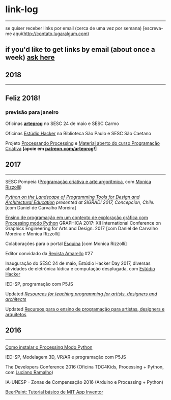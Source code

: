 <script src="https://cdnjs.cloudflare.com/ajax/libs/p5.js/0.5.16/p5.js"></script>

<script src="https://cdnjs.cloudflare.com/ajax/libs/p5.js/0.5.16/addons/p5.dom.js"></script>

<script src="https://villares.github.io/link-log/sketch.js"></script>

# link-log
----
se quiser receber links por email (cerca de uma vez por semana) [escreva-me aqui(http://contato.lugaralgum.com)

if you'd like to get links by email (about once a week) [ask here](http://contato.lugaralgum.com) 
----

## 2018

---

## Feliz 2018!

### previsão para janeiro

Oficinas [**arteprog**](http://arteprog.space) no SESC 24 de maio e SESC Carmo 

Oficinas [Estúdio Hacker](http://estudiohacker.io) na Biblioteca São Paulo e SESC São Caetano

Projeto [Processando Processing](http://arteprog.space/Processando-Processing) e [Material aberto do curso Programação Criativa](http://arteprog.space/programacao-criativa) **[apoie em [patreon.com/arteprog](https://patreon.com/arteprog)!]**


## 2017
---

SESC Pompeia ([Programação criativa e arte argorítmica](http://arteprog.space/programacao-criativa), com [Monica Rizzolli](https://github.com/monicarizzolli))

*[Python on the Landscape of Programming Tools for Design and Architectural Education](https://villares.github.io/mestrado/VILLARES_MOREIRA_SIGRADI_2017) presented at SIGRADI 2017, Concepcíon, Chile.* [com Daniel de Carvalho Moreira]

[Ensino de programação em um contexto de exploração gráfica com Processing modo Python](https://villares.github.io/mestrado/VILLARES_MOREIRA_GOMES_GRAPHICA_2017) GRAPHICA 2017: XII International Conference on Graphics Engineering for Arts and Design. 2017 [com Daniel de Carvalho Moreira e Monica Rizzolli]

Colaborações para o portal [Esquina](http://www.esquina.net.br/author/alexandre-vilares/) [com Monica Rizzolli]

Editor convidado da [Revista Amarello](http://www.amarello.com.br) #27

Inauguração do SESC 24 de maio, Estúdio Hacker Day 2017, diversas atividades de eletrônica lúdica e computação desplugada, com [Estúdio Hacker](http://estudiohacker.io)

IED-SP, programação com P5JS

Updated *[Resources for teaching programming for artists, designers and architects](https://villares.github.io/Resources-for-teaching-programming/)*

Updated [Recursos para o ensino de programação para artistas, designers e arquitetos](https://villares.github.io/Recursos-para-o-ensino-de-programacao) 

## 2016

---

[Como instalar o Processing Modo Python](https://villares.github.io/como-instalar-o-processing-modo-python/) 

IED-SP, Modelagem 3D, VR/AR e programação com P5JS

The Developers Conference 2016 (Oficina TDC4Kids, Processing + Python, com [Luciano Ramalho](https://github.com/ramalho))

IA-UNESP - Zonas de Compensação 2016 (Arduino e Processing + Python)

[BeerPaint: Tutorial básico de MIT App Inventor](https://gumroad.com/l/kXiHW)
